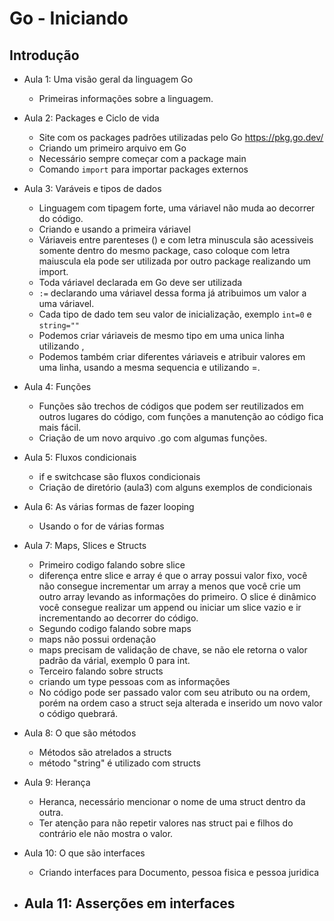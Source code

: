 # Go - Iniciando

## Introdução

- Aula 1: Uma visão geral da linguagem Go
    - Primeiras informações sobre a linguagem.

- Aula 2: Packages e Ciclo de vida
    - Site com os packages padrões utilizadas pelo Go <https://pkg.go.dev/>
    - Criando um primeiro arquivo em Go
    - Necessário sempre começar com a package main
    - Comando ```import``` para importar packages externos

- Aula 3: Varáveis e tipos de dados
    - Linguagem com tipagem forte, uma váriavel não muda ao decorrer do código.
    - Criando e usando a primeira váriavel
    - Váriaveis entre parenteses () e com letra minuscula são acessiveis somente dentro do mesmo package, caso coloque com letra maiuscula ela pode ser utilizada por outro package realizando um import.
    - Toda váriavel declarada em Go deve ser utilizada
    - ```:=``` declarando uma váriavel dessa forma já atribuimos um valor a uma váriavel.
    - Cada tipo de dado tem seu valor de inicialização, exemplo ```int=0``` e ```string=""```
    - Podemos criar váriaveis de mesmo tipo em uma unica linha utilizando ,
    - Podemos também criar diferentes váriaveis e atribuir valores em uma linha, usando a mesma sequencia e utilizando =.

- Aula 4: Funções
    - Funções são trechos de códigos que podem ser reutilizados em outros lugares do código, com funções a manutenção ao código fica mais fácil.
    - Criação de um novo arquivo .go com algumas funções.

- Aula 5: Fluxos condicionais
    - if e switchcase são fluxos condicionais
    - Criação de diretório (aula3) com alguns exemplos de condicionais

- Aula 6: As várias formas de fazer looping
    - Usando o for de várias formas

- Aula 7: Maps, Slices e Structs
    - Primeiro codigo falando sobre slice
    - diferença entre slice e array é que o array possui valor fixo, você não consegue incrementar um array a menos que você crie um outro array levando as informações do primeiro. O slice é dinâmico você consegue realizar um append ou iniciar um slice vazio e ir incrementando ao decorrer do código.
    - Segundo codigo falando sobre maps
    - maps não possui ordenação
    - maps precisam de validação de chave, se não ele retorna o valor padrão da várial, exemplo 0 para int.
    - Terceiro falando sobre structs
    - criando um type pessoas com as informações
    - No código pode ser passado valor com seu atributo ou na ordem, porém na ordem caso a struct seja alterada e inserido um novo valor o código quebrará.

- Aula 8: O que são métodos
    - Métodos são atrelados a structs
    - método "string" é utilizado com structs

- Aula 9: Herança
    - Heranca, necessário mencionar o nome de uma struct dentro da outra.
    - Ter atenção para não repetir valores nas struct pai e filhos do contrário ele não mostra o valor.

- Aula 10: O que são interfaces
    - Criando interfaces para Documento, pessoa fisica e pessoa juridica

- Aula 11: Asserções em interfaces
    - 

